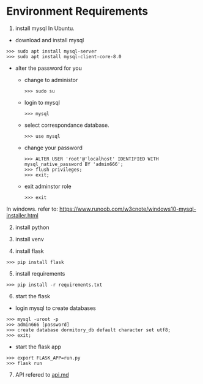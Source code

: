 # Environment Requirements
1. install mysql
In Ubuntu.
- download and install mysql
```shell
>>> sudo apt install mysql-server
>>> sudo apt install mysql-client-core-8.0
```

- alter the password for you 

  - change to administor
    ```shell
    >>> sudo su
    ```

  - login to mysql
    ```shell
    >>> mysql
    ```

  - select correspondance database.
    ```
    >>> use mysql
    ```

  - change your password
    ```shell
    >>> ALTER USER 'root'@'localhost' IDENTIFIED WITH mysql_native_password BY 'admin666';
    >>> flush privileges;
    >>> exit;
    ```

  - exit adminstor role
    ```shell
    >>> exit
    ```

In windows. refer to:
https://www.runoob.com/w3cnote/windows10-mysql-installer.html


2. install python

3. install venv

4. install flask
```shell
>>> pip install flask
```

5. install requirements
```shell
>>> pip install -r requirements.txt
```

6. start the flask
- login mysql to create databases
```shell
>>> mysql -uroot -p
>>> admin666 [password]
>>> create database dormitory_db default character set utf8;
>>> exit;
```
- start the flask app
```shell
>>> export FLASK_APP=run.py
>>> flask run
```

7. API refered to [api.md](./api.md)